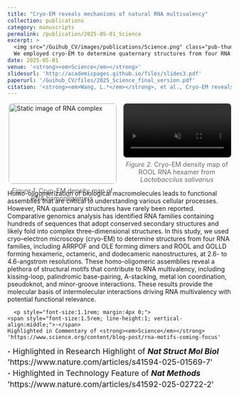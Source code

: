 ```yaml
---
title: "Cryo-EM reveals mechanisms of natural RNA multivalency"
collection: publications
category: manuscripts
permalink: /publication/2025-05-01_Science
excerpt: >
  <img src="/Guihub_CV/images/publications/Science.png" class="pub-thumb" alt="Cryo-EM density">
  We employed cryo-EM to determine quaternary structures from four RNA families, including ARRPOF and OLE forming dimers and ROOL and GOLLD forming hexameric, octameric, and dodecameric nanostructures, at 2.6- to 4.6-angstrom resolutions.
date: 2025-05-01
venue: '<strong><em>Science</em></strong>'
slidesurl: 'http://academicpages.github.io/files/slides3.pdf'
paperurl: '/Guihub_CV/files/2025_Science_final_version.pdf'
citation: '<strong><em>Wang, L.*</em></strong>, et al., Cryo-EM reveals mechanisms of natural RNA multivalency. <strong><em>Science</em></strong>. 388, 545-550 (2025). DOI:10.1126/science.adv3451'
---
```


<!-- 两栏图：左图 / 右图，桌面端各占50%，手机端自动堆叠 -->
<style>
  .figure-row {
    display: flex;
    gap: 16px;
    justify-content: center;
    flex-wrap: wrap;
  }
  .figure-row .col {
    flex: 0 0 48%;  /* 每列约一半宽度 */
  }
  .figure-row img,
  .figure-row video {
    width: 100%;
    height: auto;
    border: 1px solid #e5e7eb;
    border-radius: 8px;
  }
  .figcaption {
    font-size: 0.9rem;
    color: #666;
    text-align: center;
    margin-top: 6px;
  }
  @media (max-width: 900px) {
    .figure-row .col {
      flex: 1 1 100%;
    }
  }
</style>

<div class="figure-row">
  <!-- 左边：静态图片 -->
  <div class="col">
    <img src="{{ '/images/publications/oligomers.png' | relative_url }}" alt="Static image of RNA complex">
    <div class="figcaption"><em>Figure 1.</em> Cryo-EM density map of RNA homooligomers</div>
  </div>

  <!-- 右边：MP4 视频 -->
  <div class="col">
    <video autoplay loop muted playsinline>
      <source src="{{ '/images/publications/oligomers.mp4' | relative_url }}" type="video/mp4">
      Your browser does not support the video tag.
    </video>
    <div class="figcaption"><em>Figure 2.</em> Cryo-EM density map of ROOL RNA hexamer from <em>Lactobaccilus salivarius</em> </div>
  </div>
</div>

Homo-oligomerization of biological macromolecules leads to functional assemblies that are critical to understanding various cellular processes. However, RNA quaternary structures have rarely been reported. Comparative genomics analysis has identified RNA families containing hundreds of sequences that adopt conserved secondary structures and likely fold into complex three-dimensional structures. In this study, we used cryo–electron microscopy (cryo-EM) to determine structures from four RNA families, including ARRPOF and OLE forming dimers and ROOL and GOLLD forming hexameric, octameric, and dodecameric nanostructures, at 2.6- to 4.6-angstrom resolutions. These homo-oligomeric assemblies reveal a plethora of structural motifs that contribute to RNA multivalency, including kissing-loop, palindromic base-pairing, A-stacking, metal ion coordination, pseudoknot, and minor-groove interactions. These results provide the molecular basis of intermolecular interactions driving RNA multivalency with potential functional relevance.

      <p style="font-size:1.1rem; margin:4px 0;">
    <span style="font-size:1.5rem; line-height:1; vertical-align:middle;">·</span>
    Highlighted in Commentary of <strong><em>Science</em></strong> 'https://www.science.org/content/blog-post/rna-motifs-coming-focus'
  </p>
      <p style="font-size:1.1rem; margin:4px 0;">
    <span style="font-size:1.5rem; line-height:1; vertical-align:middle;">·</span>
    Highlighted in Research Highlight of <strong><em>Nat Struct Mol Biol</em></strong> 'https://www.nature.com/articles/s41594-025-01569-7'
  </p>
      <p style="font-size:1.1rem; margin:4px 0;">
    <span style="font-size:1.5rem; line-height:1; vertical-align:middle;">·</span>
    Highlighted in Technology Feature of <strong><em>Nat Methods</em></strong> 'https://www.nature.com/articles/s41592-025-02722-2'
  </p>
